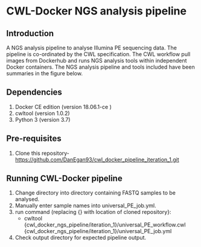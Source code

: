 <h1> CWL-Docker NGS analysis pipeline </h1>
<h2> Introduction </h2>

A NGS analysis pipeline to analyse Illumina PE sequencing data. The pipeline is co-ordinated by the CWL specification. The CWL workflow pull images from Dockerhub and runs NGS analysis tools within independent Docker containers. The NGS analysis pipeline and tools included have been summaries in the figure below.

<h2> Dependencies </h2>

1. Docker CE edition (version 18.06.1-ce )
1. cwltool (version 1.0.2)
1. Python 3 (version 3.7)

<h2> Pre-requisites </h2>

1. Clone this repository- https://github.com/DanEgan93/cwl_docker_pipeline_iteration_1.git

<h2> Running CWL-Docker pipeline </h2>

1. Change directory into directory containing FASTQ samples to be analysed.
1. Manually enter sample names into universal_PE_job.yml.
1. run command (replacing {} with  location of cloned repository}:
    * cwltool {cwl_docker_ngs_pipeline/iteration_1}/universal_PE_workflow.cwl {cwl_docker_ngs_pipeline/iteration_1}/universal_PE_job.yml
1. Check output directory for expected pipeline output.

